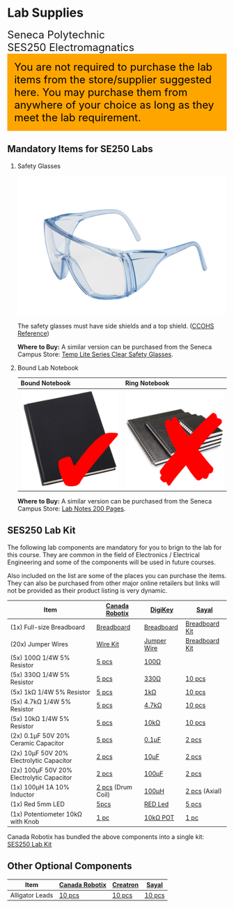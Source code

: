 # Lab Supplies

<font size="5">
Seneca Polytechnic</br>
SES250 Electromagnatics
</font>

<div style="padding: 15px; border: 1px solid orange; background-color: orange; color: black;">
<font size="5">You are not required to purchase the lab items from the store/supplier suggested here. You may purchase them from anywhere of your choice as long as they meet the lab requirement.</font>
</div>

## Mandatory Items for SE250 Labs

1. Safety Glasses

    ![Safety Glasses](instruction-safety-glasses.png)

    The safety glasses must have side shields and a top shield. ([CCOHS Reference](https://www.ccohs.ca/oshanswers/prevention/ppe/glasses.html))

    **Where to Buy:** A similar version can be purchased from the Seneca Campus Store: [Temp Lite Series Clear Safety Glasses](https://www.bkstr.com/senecacollegestore/product/temp-lite-series-clear-safety-glasses-615167-1).

1. Bound Lab Notebook

    | Bound Notebook | Ring Notebook |
    | --- | --- |
    | ![Right: Bound Notebook](instruction-notebook-bound.png) | ![Wrong: Ring Notebook](instruction-notebook-ring.png) |

    **Where to Buy:** A similar version can be purchased from the Seneca Campus Store: [Lab Notes 200 Pages](https://www.bkstr.com/senecacollegestore/product/lab-notes-200-pages-110015-1).

## SES250 Lab Kit

The following lab components are mandatory for you to brign to the lab for this course. They are common in the field of Electronics / Electrical Engineering and some of the components will be used in future courses.

Also included on the list are some of the places you can purchase the items. They can also be purchased from other major online retailers but links will not be provided as their product listing is very dynamic.

| Item | [Canada Robotix](https://www.canadarobotix.com/) | [DigiKey](https://www.digikey.ca/) | [Sayal](https://sayal.com/) |
| --- | --- | --- | --- |
| (1x) Full-size Breadboard | [Breadboard](https://www.canadarobotix.com/products/160) | [Breadboard](https://www.digikey.ca/en/products/filter/solderless-breadboards/638?s=N4IgjCBcpgrGB2KoDGUBmBDANgZwKYA0IA9lANogAcAzAAwgC6xADgC5QgAiJArgEbZ8IAL7EAtACZkINJDYAnXkVIUQsJiLEhpkSvwX5MAE34lMC402IA2GQEsrkEOLB0IrDs5DE2ATxZhZ0xcNC0gA) | [Breadboard Kit](https://secure.sayal.com/STORE4/prodetails.php?SKU=162075) |
| (20x) Jumper Wires | [Wire Kit](https://www.canadarobotix.com/products/158) | [Jumper Wire](https://www.digikey.ca/en/products/filter/jumper-wire/640?s=N4IgjCBcoJwdIDGUBmBDANgZwKYBoQB7KAbRAGYB2MKmEAXQIAcAXKEAZRYCcBLAOwDmIAL4EAtACYooZJB4BXfEVIgArAxFiQ0yGQBWCgLZMc3AAQB3XtxwMCANhkheAE3biwABgjM2kEBACFgBPU3Y0LGQtIA) | [Breadboard Kit](https://secure.sayal.com/STORE4/prodetails.php?SKU=162075) |
| (5x) 100Ω 1/4W 5% Resistor | [5 pcs](https://www.canadarobotix.com/products/2677)| [100Ω](https://www.digikey.ca/en/products/filter/through-hole-resistors/53?s=N4IgjCBcoExaBjKAzAhgGwM4FMA0IB7KAbXADYBWAFgGYQBdfABwBcoQBlFgJwEsA7AOYgAvvhgAGABwV4IJJDRY8hEuAkSABAHkAFgFtMDZm0ggAqv14ttyALLZUmAK7dso-AFo40eVB7OKkSQpLL0ImIgPqRumLyYLATcxiBkcrwAJuyeYBIQJuwg%2BCwAnkzuZk5I%2BACOpYURQA) |
| (5x) 330Ω 1/4W 5% Resistor | [5 pcs](https://www.canadarobotix.com/products/707) | [330Ω](https://www.digikey.ca/en/products/filter/through-hole-resistors/53?s=N4IgjCBcoExaBjKAzAhgGwM4FMA0IB7KAbXADYBWAFgGYQBdfABwBcoQBlFgJwEsA7AOYgAvvhgAGABwV4IJJDRY8hEiBo0JAAgDyACwC2mBszaQQAVX68WO5AFlsqTAFdu2UfgC0caPKg8LipEkKSy9CJiIL6k7pi8mCwE3CYgZHK8ACbsXmASEKbsIPgsAJ5MHubOSPgAjmVFkUA) | [10 pcs](https://secure.sayal.com/STORE4/prodetails.php?SKU=198449) |
| (5x) 1kΩ 1/4W 5% Resistor | [5 pcs](https://www.canadarobotix.com/products/708) | [1kΩ](https://www.digikey.ca/en/products/filter/through-hole-resistors/53?s=N4IgjCBcoExaBjKAzAhgGwM4FMA0IB7KAbXADYBWAFgGYQBdfABwBcoQBlFgJwEsA7AOYgAvvhgAGABwV4IJJDRY8hEuAAEAawDyACwC2mBszaQQAVX68W25AFlsqTAFdu2UfgC0caPKg9nFSJIUll6ETEQH1I3TF5MFgJuYxAyOV4AE3ZPMAkIE3YQfBYATyZ3MyckfABHUsKIoA) | [10 pcs](https://secure.sayal.com/STORE4/prodetails.php?SKU=198462) |
| (5x) 4.7kΩ 1/4W 5% Resistor | [5 pcs](https://www.canadarobotix.com/products/5125) | [4.7kΩ](https://www.digikey.ca/en/products/filter/through-hole-resistors/53?s=N4IgjCBcoExaBjKAzAhgGwM4FMA0IB7KAbXADYBWAFgGYQBdfABwBcoQBlFgJwEsA7AOYgAvvhgAGABwV4IJJDRY8hEiCoA6AOwACANYB5ABYBbTA2ZtIIAKr9eLA8gCy2VJgCu3bKPwBaOGh5KB4PFSJIUll6ETEQQNJvTF5MFgJuCxAyOV4AE3Y-MAkIS3YQfBYATyYfa3ckfABHKrLYoA) | [10 pcs](https://secure.sayal.com/STORE4/prodetails.php?SKU=198823) |
| (5x) 10kΩ 1/4W 5% Resistor | [5 pcs](https://www.canadarobotix.com/products/918) | [10kΩ](https://www.digikey.ca/en/products/filter/through-hole-resistors/53?s=N4IgjCBcoExaBjKAzAhgGwM4FMA0IB7KAbXADYBWAFgGYQBdfABwBcoQBlFgJwEsA7AOYgAvvhgAGABwV4IJJDRY8hEuAkACANYB5ABYBbTA2ZtIIAKr9eLHcgCy2VJgCu3bKPwBaONHlQeFxUiSFJZehExEF9Sd0xeTBYCbhMQMjleABN2LzAJCFN2EHwWAE8mD3NnJHwARzKiyKA) | [10 pcs](https://secure.sayal.com/STORE4/prodetails.php?SKU=198840) |
| (2x) 0.1μF 50V 20% Ceramic Capacitor | [5 pcs](https://www.canadarobotix.com/products/905) | [0.1μF](https://www.digikey.ca/en/products/filter/ceramic-capacitors/60?s=N4IgjCBcoGwJxVAYygMwIYBsDOBTANCAPZQDaIALGGABxwDsIAuoQA4AuUIAyuwE4BLAHYBzEAF9CAJgAMFBNBApIGHAWJkQMgHRgABAFaAYszadIIAKpCB7APKoAsrnTYArn1wTCAWimIlKH43dRJIcgBWZnFJEH9wpVw%2BdABbASQ9JHRWdCRbIj5TEBgAgQATLh8wGQgzLhBCdgBPVi8LVxQYoA) | [2 pcs](https://secure.sayal.com/STORE4/prodetails.php?SKU=176986) |
| (2x) 10μF 50V 20% Electrolytic Capacitor | [2 pcs](https://www.canadarobotix.com/products/960) | [10μF](https://www.digikey.ca/en/products/filter/ceramic-capacitors/60?s=N4IgjCBcoGwJxVAYygMwIYBsDOBTANCAPZQDaIALGGABxwDsIAuoQA4AuUIAyuwE4BLAHYBzEAF9CAJgAMFBNBApIGHAWJkQMgHRgABAFaAYszadIIAKpCB7APKoAsrnTYArn1wTCAWimIlKH43dRJIcgBWZnFJEH9wpVw%2BdABbASQ9JHRWdCRbIj5ooA) | [2 pcs](https://secure.sayal.com/STORE4/prodetails.php?SKU=238791) |
| (2x) 100μF 50V 20% Electrolytic Capacitor | [2 pcs](https://www.canadarobotix.com/products/1087) | [100μF](https://www.digikey.ca/en/products/filter/aluminum-electrolytic-capacitors/58?s=N4IgjCBcoGwJxVAYygMwIYBsDOBTANCAPZQDaIALGGABxwDsIAuoQA4AuUIAyuwE4BLAHYBzEAF9CAJgAMFBNBApIGHAWJlwMmQAIArQDFmbTpBABVIQPYB5VAFlc6bAFc%2BuCYQC0UxEqj8LuokkOQArMzikiAwfgIAJlxeYDIQJlwghOwAnqweZs4ohACOORlRQA) | [2 pcs](https://secure.sayal.com/STORE4/prodetails.php?SKU=233058) |
| (1x) 100µH 1A 10% Inductor | [2 pcs](https://www.canadarobotix.com/products/5164) (Drum Coil) | [100µH](https://www.digikey.ca/en/products/filter/fixed-inductors/71?s=N4IgjCBcoGwJxVAYygMwIYBsDOBTANCAPZQDaIALGGABxwDsIAuoQA4AuUIAyuwE4BLAHYBzEAF9CAJgAMNRtBApIGHAWJkQMgHRgABAFaAEszadIIAKpCB7APKoAsrnTYArn1wTCAWimIlKH43dRJIcgBWZnFJEH9wkGEAEzckdiI%2BUxAYAIEkrh8wGQgzLhBCdgBPVi8LVxQYoA) | [2 pcs](https://secure.sayal.com/STORE4/prodetails.php?SKU=182028) (Axial) |
| (1x) Red 5mm LED | [5pcs](https://www.canadarobotix.com/products/706) | [RED Led](https://www.digikey.ca/en/products/filter/led-indication-discrete/105?s=N4IgjCBcoGwJxVAYygMwIYBsDOBTANCAPZQDaIALGGABxwDsIAuoQA4AuUIAyuwE4BLAHYBzEAF9CAVgBMUxCBSQMOAsTIgAzHFlgELEBy69BoiYRkAGGTQVKVeQiUjltNS-VsGjkHv2FikiBWMgjQimhYjuouwRQ0NDIUIBahcLQpwWkyEN6cviYB5iAAtDJ2UPwArmrO5PJM4kHlsZi4ACbMhDAKAp2%2BJWCWEGz5IJnsAJ6suFzo2ChNQA) | [5 pcs](https://secure.sayal.com/STORE4/prodetails.php?SKU=205842) |
| (1x) Potentiometer 10kΩ with Knob | [1 pc](https://www.canadarobotix.com/products/553) | [10kΩ POT](https://www.digikey.ca/en/products/filter/trimmer-potentiometers/80?s=N4IgjCBcoEwCxVAYygMwIYBsDOBTANCAPZQDaIcYAzABxw0gC6hADgC5QgDKbATgJYA7AOYgAvoQBsATkQgUkDDgLEyFMGBrSA7E1YdI3PkNESQMAAw0ArHIVK8hEpHJgLAAgDWAeQAWAW2w9EHZOAFVBfjZvVABZXHRsAFdeXHFCAFoYOyg%2BJJVncltGMTNslxCiNlxBNn4if1xq3mDJOX4AE04Mtwh9ThBCNgBPFjTDRJRSoA) | [1 pc](https://secure.sayal.com/STORE4/prodetails.php?SKU=260634) |

Canada Robotix has bundled the above components into a single kit: [SES250 Lab Kit](https://www.canadarobotix.com/products/5122)

## Other Optional Components

| Item | [Canada Robotix](https://www.canadarobotix.com/) | [Creatron](https://www.creatroninc.com/) | [Sayal](https://sayal.com/) |
| --- | --- | --- | --- |
| Alligator Leads | [10 pcs](https://www.canadarobotix.com/products/637) | [10 pcs](https://www.creatroninc.com/product/small-alligator-wire-10-pack/) | [10 pcs](https://secure.sayal.com/STORE4/prodetails.php?SKU=263885) |